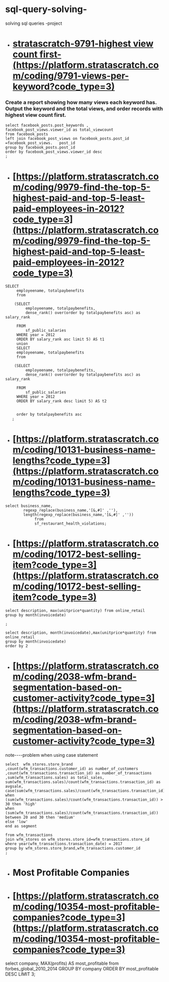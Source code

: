 # sql-query-solving-
solving sql queries -project
- # [stratascratch-9791-highest view count first-(https://platform.stratascratch.com/coding/9791-views-per-keyword?code_type=3)](https://platform.stratascratch.com/coding/9791-views-per-keyword?code_type=3)



### Create a report showing how many views each keyword has. Output the keyword and the total views, and order records with highest view count first.

```
select facebook_posts.post_keywords ,
facebook_post_views.viewer_id as total_viewcount
from facebook_posts
left join facebook_post_views on facebook_posts.post_id =facebook_post_views.	post_id
group by facebook_posts.post_id
order by facebook_post_views.viewer_id desc
;
```
- # [https://platform.stratascratch.com/coding/9979-find-the-top-5-highest-paid-and-top-5-least-paid-employees-in-2012?code_type=3](https://platform.stratascratch.com/coding/9979-find-the-top-5-highest-paid-and-top-5-least-paid-employees-in-2012?code_type=3)
```
SELECT 
     employeename, totalpaybenefits
     from
    
    (SELECT 
         employeename, totalpaybenefits,
         dense_rank() over(order by totalpaybenefits asc) as salary_rank
         
     FROM
         sf_public_salaries
     WHERE year = 2012
     ORDER BY salary_rank asc limit 5) AS t1
     union
     SELECT 
     employeename, totalpaybenefits
     from
    
    (SELECT 
         employeename, totalpaybenefits,
         dense_rank() over(order by totalpaybenefits asc) as salary_rank
         
     FROM
         sf_public_salaries
     WHERE year = 2012
     ORDER BY salary_rank desc limit 5) AS t2
     
     
     order by totalpaybenefits asc
   ;
```
- # [https://platform.stratascratch.com/coding/10131-business-name-lengths?code_type=3](https://platform.stratascratch.com/coding/10131-business-name-lengths?code_type=3)

```
select business_name,
        regexp_replace(business_name,'[&,#]' ,''),
        length(regexp_replace(business_name,'[&,#]' ,''))
             from 
             sf_restaurant_health_violations;
```
- # [https://platform.stratascratch.com/coding/10172-best-selling-item?code_type=3](https://platform.stratascratch.com/coding/10172-best-selling-item?code_type=3)

```
select description, max(unitprice*quantity) from online_retail
group by month(invoicedate)

;

select description, month(invoicedate),max(unitprice*quantity) from online_retail
group by month(invoicedate)
order by 2
```
- # [https://platform.stratascratch.com/coding/2038-wfm-brand-segmentation-based-on-customer-activity?code_type=3](https://platform.stratascratch.com/coding/2038-wfm-brand-segmentation-based-on-customer-activity?code_type=3)


note----problem when using case statement 
```
select  wfm_stores.store_brand
,count(wfm_transactions.customer_id) as number_of_customers
,count(wfm_transactions.transaction_id) as number_of_transactions 
,sum(wfm_transactions.sales) as total_sales,
sum(wfm_transactions.sales)/count(wfm_transactions.transaction_id) as avgsale,
case(sum(wfm_transactions.sales)/count(wfm_transactions.transaction_id)) 
when (sum(wfm_transactions.sales)/count(wfm_transactions.transaction_id)) > 30 then 'high'
when (sum(wfm_transactions.sales)/count(wfm_transactions.transaction_id)) between 20 and 30 then 'medium'
else 'low'
end as segment

from wfm_transactions
join wfm_stores on wfm_stores.store_id=wfm_transactions.store_id
where year(wfm_transactions.transaction_date) = 2017
group by wfm_stores.store_brand,wfm_transactions.customer_id
;
```
- # Most Profitable Companies
- # [https://platform.stratascratch.com/coding/10354-most-profitable-companies?code_type=3](https://platform.stratascratch.com/coding/10354-most-profitable-companies?code_type=3)
select company, MAX(profits) AS most_profitable
from forbes_global_2010_2014
GROUP BY company
ORDER BY most_profitable DESC
LIMIT 3;
